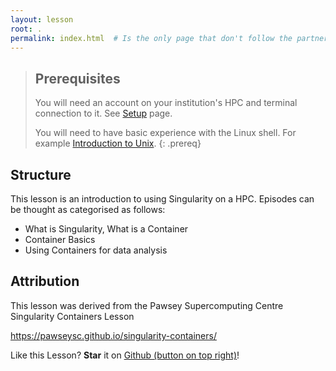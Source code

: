 ```yaml
---
layout: lesson
root: .
permalink: index.html  # Is the only page that don't follow the partner /:path/index.html
---
```



> ## Prerequisites
>
> You will need an account on your institution's HPC and terminal connection to it. See [Setup](./setup.html) page.
> 
> You will need to have basic experience with the Linux shell. For example [Introduction to Unix](https://www.qcif.edu.au/trainingcourses/introduction-to-unix/).
{: .prereq}


## Structure

This lesson is an introduction to using Singularity on a HPC.  Episodes can be thought as categorised as follows:
* What is Singularity, What is a Container
* Container Basics
* Using Containers for data analysis

## Attribution

This lesson was derived from the Pawsey Supercomputing Centre Singularity Containers Lesson

https://pawseysc.github.io/singularity-containers/

Like this Lesson?  **Star** it on [Github (button on top right)](https://github.com/qcif-training/singularity-containers)!
